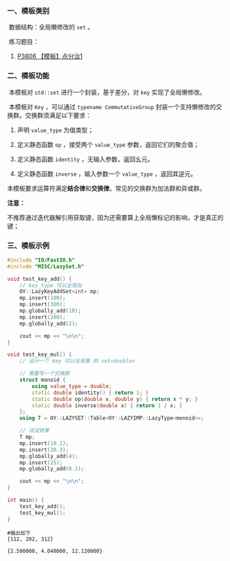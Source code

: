 ### 一、模板类别

​	数据结构：全局懒修改的 `set` 。

​	练习题目：

1. [P3806 【模板】点分治1](https://www.luogu.com.cn/problem/P3806)


### 二、模板功能

​		本模板对 `std::set` 进行一个封装，基于差分，对 `key` 实现了全局懒修改。

​		本模板对 `Key` ，可以通过 `typename CommutativeGroup` 封装一个支持懒修改的交换群。交换群须满足以下要求：

1. 声明 `value_type` 为值类型；

2. 定义静态函数 `op` ，接受两个 `value_type` 参数，返回它们的聚合值；

3. 定义静态函数 `identity` ，无输入参数，返回幺元。

4. 定义静态函数 `inverse` ，输入参数一个 `value_type` ，返回其逆元。

​		本模板要求运算符满足**结合律**和**交换律**。常见的交换群为加法群和异或群。

**注意：**

​		不推荐通过迭代器解引用获取键，因为还需要算上全局懒标记的影响，才是真正的键；

### 三、模板示例

```c++
#include "IO/FastIO.h"
#include "MISC/LazySet.h"

void test_key_add() {
    // key_type 可以全局加
    OY::LazyKeyAddSet<int> mp;
    mp.insert(100);
    mp.insert(300);
    mp.globally_add(10);
    mp.insert(200);
    mp.globally_add(2);

    cout << mp << "\n\n";
}

void test_key_mul() {
    // 设计一个 key 可以全局乘 的 set<double>

    // 需要写一个交换群
    struct monoid {
        using value_type = double;
        static double identity() { return 1; }
        static double op(double x, double y) { return x * y; }
        static double inverse(double x) { return 1 / x; }
    };
    using T = OY::LAZYSET::Table<OY::LAZYIMP::LazyType<monoid>>;

    // 试试效果
    T mp;
    mp.insert(10.1);
    mp.insert(30.3);
    mp.globally_add(4);
    mp.insert(25);
    mp.globally_add(0.1);

    cout << mp << "\n\n";
}

int main() {
    test_key_add();
    test_key_mul();
}
```

```
#输出如下
{112, 202, 312}

{2.500000, 4.040000, 12.120000}

```

